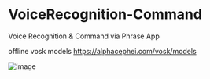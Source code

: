 # VoiceRecognition-Command
Voice Recognition & Command via Phrase App

offline vosk models
https://alphacephei.com/vosk/models

![image](https://github.com/user-attachments/assets/49f8623e-3b22-4245-b586-0b7a5a4d374e)




